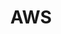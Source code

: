 ---
title: "AWS"
layout: category
permalink: /aws
author_profile: true
taxonomy: AWS
sidebar:
  nav: "categories"
pagination:
  enabled: true
  category: aws
  permalink: /:num/
  per_page: 5
  sort_reverse: true
---